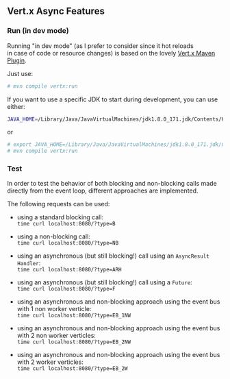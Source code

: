 ## Vert.x Async Features



### Run (in dev mode)

Running "in dev mode" (as I prefer to consider since it hot reloads  
in case of code or resource changes) is based on the lovely 
[Vert.x Maven Plugin](https://github.com/reactiverse/vertx-maven-plugin). 

Just use:
```bash
# mvn compile vertx:run
```

If you want to use a specific JDK to start during development, you can use either:

```bash
JAVA_HOME=/Library/Java/JavaVirtualMachines/jdk1.8.0_171.jdk/Contents/Home mvn compile vertx:run
```
or
```bash
# export JAVA_HOME=/Library/Java/JavaVirtualMachines/jdk1.8.0_171.jdk/Contents/Home
# mvn compile vertx:run
```

### Test

In order to test the behavior of both blocking and non-blocking calls 
made directly from the event loop, different approaches are implemented.

The following requests can be used:

- using a standard blocking call:<br/>
  `time curl localhost:8080/?type=B`<br/>
  
- using a non-blocking call:<br/>
  `time curl localhost:8080/?type=NB`<br/>
  
- using an asynchronous (but still blocking!) call using an `AsyncResult` `Handler`:<br/>
  `time curl localhost:8080/?type=ARH`<br/>
  
- using an asynchronous (but still blocking!) call using a `Future`:<br/>
  `time curl localhost:8080/?type=F`<br/>
  
- using an asynchronous and non-blocking approach using the event bus with 1 non worker verticle:<br/>
  `time curl localhost:8080/?type=EB_1NW`<br/>
    
- using an asynchronous and non-blocking approach using the event bus with 2 non worker verticles:<br/>
  `time curl localhost:8080/?type=EB_2NW`<br/>
  
- using an asynchronous and non-blocking approach using the event bus with 2 worker verticles:<br/>
  `time curl localhost:8080/?type=EB_2W`<br/>

